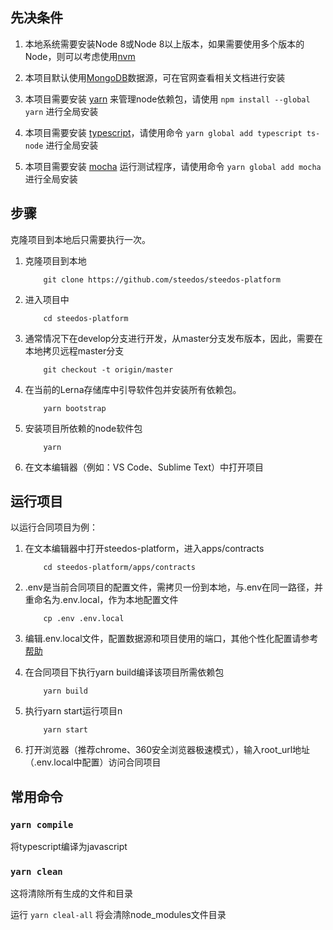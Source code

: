 ## 先决条件

1.  本地系统需要安装Node 8或Node 8以上版本，如果需要使用多个版本的Node，则可以考虑使用[nvm](https://github.com/creationix/nvm)

2.  本项目默认使用[MongoDB](https://docs.mongodb.com/guides/server/install/)数据源，可在官网查看相关文档进行安装
2.  本项目需要安装 [yarn](https://yarnpkg.com/) 来管理node依赖包，请使用 `npm install --global yarn` 进行全局安装
3.  本项目需要安装 [typescript](https://www.typescriptlang.org/)，请使用命令 `yarn global add typescript ts-node` 进行全局安装
4.  本项目需要安装 [mocha](https://github.com/mochajs/mocha) 运行测试程序，请使用命令 `yarn global add mocha` 进行全局安装

## 步骤

克隆项目到本地后只需要执行一次。

1. 克隆项目到本地
    ```
        git clone https://github.com/steedos/steedos-platform 
    ```
2. 进入项目中  
    ```
        cd steedos-platform
    ```
3. 通常情况下在develop分支进行开发，从master分支发布版本，因此，需要在本地拷贝远程master分支
    ```
        git checkout -t origin/master
    ```
4. 在当前的Lerna存储库中引导软件包并安装所有依赖包。
    ```
        yarn bootstrap
    ```
5. 安装项目所依赖的node软件包
    ```
        yarn
    ```
6. 在文本编辑器（例如：VS Code、Sublime Text）中打开项目

## 运行项目
以运行合同项目为例：

1. 在文本编辑器中打开steedos-platform，进入apps/contracts
    ```
        cd steedos-platform/apps/contracts
    ```
2. .env是当前合同项目的配置文件，需拷贝一份到本地，与.env在同一路径，并重命名为.env.local，作为本地配置文件
    ```
        cp .env .env.local
    ```

3. 编辑.env.local文件，配置数据源和项目使用的端口，其他个性化配置请参考[帮助](https://www.steedos.com/developer/)

4. 在合同项目下执行yarn build编译该项目所需依赖包
    ```
        yarn build
    ```

5. 执行yarn start运行项目n
    ```
        yarn start
    ```
6. 打开浏览器（推荐chrome、360安全浏览器极速模式），输入root_url地址（.env.local中配置）访问合同项目

## 常用命令

### `yarn compile`

将typescript编译为javascript

### `yarn clean`

这将清除所有生成的文件和目录

运行 `yarn cleal-all` 将会清除node_modules文件目录
